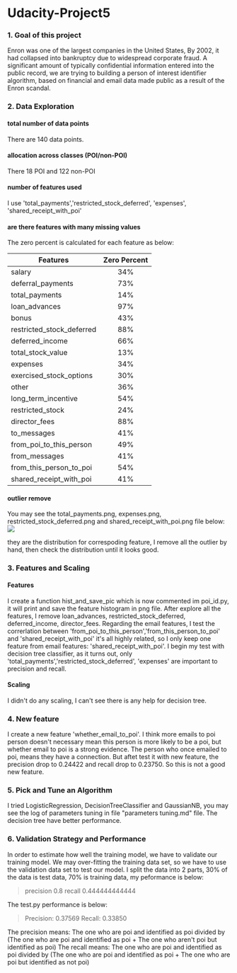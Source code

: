 # Udacity-Project5

### 1. Goal of this project

Enron was one of the largest companies in the United States,
By 2002, it had collapsed into bankruptcy due to widespread corporate fraud.
A significant amount of typically confidential information entered into the public record,
we are trying to building a person of interest identifier algorithm,
based on financial and email data made public as a result of the Enron scandal.

### 2. Data Exploration

#### total number of data points

There are 140 data points.

#### allocation across classes (POI/non-POI)

There 18 POI and 122 non-POI

#### number of features used

I use 'total_payments','restricted_stock_deferred', 'expenses', 'shared_receipt_with_poi'

#### are there features with many missing values

The zero percent is calculated for each feature as below:

| Features      | Zero Percent  |
| ------------- |:-------------:|
| salary        | 34%   |
| deferral_payments| 73%      |
| total_payments | 14%      |
| loan_advances | 97%     |
| bonus | 43%      |
| restricted_stock_deferred |88%     |
| deferred_income | 66%      |
| total_stock_value | 13%     |
| expenses | 34%      |
| exercised_stock_options | 30%     |
| other | 36%      |
| long_term_incentive |54%     |
| restricted_stock | 24%      |
| director_fees | 88%      |
| to_messages | 41%      |
| from_poi_to_this_person |49%     |
| from_messages | 41%     |
| from_this_person_to_poi | 54%     |
| shared_receipt_with_poi | 41%      |

#### outlier remove

You may see the total_payments.png, expenses.png, restricted_stock_deferred.png
and shared_receipt_with_poi.png file below:
![](file:///total_payments.png)

they are the distribution for correspoding
feature, I remove all the outlier by hand, then check the distribution until it looks good.


### 3. Features and Scaling

#### Features

I create a function hist_and_save_pic which is now commented im poi_id.py, it will print and save
the feature histogram in png file. After explore all the features, I remove loan_advances,
restricted_stock_deferred, deferred_income, director_fees. Regarding the email features, I test
the correrlation between 'from_poi_to_this_person','from_this_person_to_poi' and 'shared_receipt_with_poi'
it's all highly related, so I only keep one feature from email features: 'shared_receipt_with_poi'.
I begin my test with decision tree classifier, as it turns out, only 'total_payments','restricted_stock_deferred', 'expenses'
are important to precision and recall.


#### Scaling

I didn't do any scaling, I can't see there is any help for decision tree.

### 4. New feature

I create a new feature 'whether_email_to_poi'. I think more emails to poi person
doesn't necessary mean this person is more likely to be a poi, but whether email
to poi is a strong evidence. The person who once emailed to poi, means they have a connection.
But aftet test it with new feature, the precision drop to 0.24422 and recall drop to 0.23750.
So this is not a good new feature.


### 5. Pick and Tune an Algorithm

I tried LogisticRegression, DecisionTreeClassifier and GaussianNB, you may see
the log of parameters tuning in file "parameters tuning.md" file. The decision tree
have better performance.

### 6. Validation Strategy and Performance

In order to estimate how well the training model, we have to validate our training model.
We may over-fitting the training data set, so we have to use the validation data set
to test our model. I split the data into 2 parts, 30% of the data is test data, 70% is training data,
my peformance is below:

> precision 0.8 recall 0.444444444444

The test.py performance is below:

> Precision: 0.37569  Recall: 0.33850

The precision means: The one who are poi and identified as poi divided by (The one who are poi and identified as poi + The one who aren't poi but identified as poi)
The recall means: The one who are poi and identified as poi divided by (The one who are poi and identified as poi + The one who are poi but identified as not poi)





